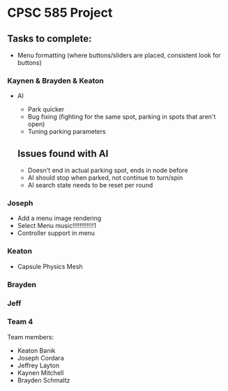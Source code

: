 # CPSC 585 Project
## Tasks to complete:
  - Menu formatting (where buttons/sliders are placed, consistent look for buttons)

### Kaynen & Brayden & Keaton
- AI
  - Park quicker
  - Bug fixing (fighting for the same spot, parking in spots that aren't open)
  - Tuning parking parameters

  ## Issues found with AI
  - Doesn't end in actual parking spot, ends in node before
  - AI should stop when parked, not continue to turn/spin
  - AI search state needs to be reset per round

### Joseph
- Add a menu image rendering
- Select Menu music!!!!!!!!!!!!1
- Controller support in menu

### Keaton
- Capsule Physics Mesh

### Brayden

### Jeff

### Team 4

Team members:
- Keaton Banik
- Joseph Cordara
- Jeffrey Layton
- Kaynen Mitchell
- Brayden Schmaltz
